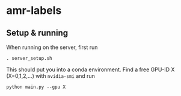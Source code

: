 # amr-labels

## Setup & running

When running on the server, first run

``. server_setup.sh``

This should put you into a conda environment. Find a free GPU-ID X (X=0,1,2,...) with `nvidia-smi` and run

``python main.py --gpu X``
